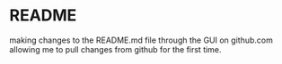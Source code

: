 # README #
making changes to the README.md file through the GUI on github.com allowing me to pull changes from github for the first time.  
